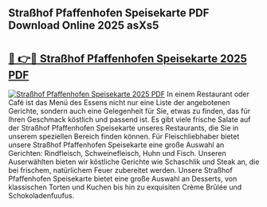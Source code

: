 ## Straßhof Pfaffenhofen Speisekarte PDF Download Online 2025 asXs5

# <h2><a href="http://gcbnq84.nevu.top/?p=Stra%c3%9fhof+Pfaffenhofen+Speisekarte">🔗 👉🔴 Straßhof Pfaffenhofen Speisekarte 2025 PDF</a></h2>

[![Straßhof Pfaffenhofen Speisekarte 2025 PDF](https://i.imgur.com/dBaPXMq.png)](http://gcbnq84.nevu.top/?p=Stra%c3%9fhof+Pfaffenhofen+Speisekarte)
In einem Restaurant oder Café ist das Menü des Essens nicht nur eine Liste der angebotenen Gerichte, sondern auch eine Gelegenheit für Sie, etwas zu finden, das für Ihren Geschmack köstlich und passend ist. Es gibt viele frische Salate auf der Straßhof Pfaffenhofen Speisekarte unseres Restaurants, die Sie in unserem speziellen Bereich finden können. Für Fleischliebhaber bietet unsere Straßhof Pfaffenhofen Speisekarte eine große Auswahl an Gerichten: Rindfleisch, Schweinefleisch, Huhn und Fisch. Unseren Auserwählten bieten wir köstliche Gerichte wie Schaschlik und Steak an, die bei frischem, natürlichem Feuer zubereitet werden. Unsere Straßhof Pfaffenhofen Speisekarte bietet eine große Auswahl an Desserts, von klassischen Torten und Kuchen bis hin zu exquisiten Crème Brûlée und Schokoladenfuufus.
